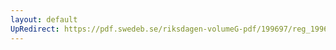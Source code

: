 ```yaml
---
layout: default
UpRedirect: https://pdf.swedeb.se/riksdagen-volumeG-pdf/199697/reg_199697/reg_199697_0208.pdf
---
```

